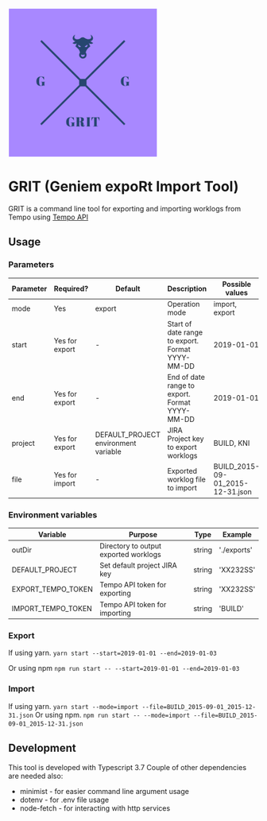 <img src="logo.png" width="300">

# GRIT (Geniem expoRt Import Tool)

GRIT is a command line tool for exporting and importing worklogs from Tempo using [Tempo API](https://tempo-io.github.io/tempo-api-docs/)

## Usage

### Parameters

| Parameter | Required?      | Default                              | Description                                      | Possible values                  |
| --------- | -------------- | ------------------------------------ | ------------------------------------------------ | -------------------------------- |
| mode      | Yes            | export                               | Operation mode                                   | import, export                   |
| start     | Yes for export | -                                    | Start of date range to export. Format YYYY-MM-DD | 2019-01-01                       |
| end       | Yes for export | -                                    | End of date range to export. Format YYYY-MM-DD   | 2019-01-01                       |
| project   | Yes for export | DEFAULT_PROJECT environment variable | JIRA Project key to export worklogs              | BUILD, KNI                       |
| file      | Yes for import | -                                    | Exported worklog file to import                  | BUILD_2015-09-01_2015-12-31.json |

### Environment variables

| Variable           | Purpose                               | Type   | Example     |
| ------------------ | ------------------------------------- | ------ | ----------- |
| outDir             | Directory to output exported worklogs | string | './exports' |
| DEFAULT_PROJECT    | Set default project JIRA key          | string | 'XX232SS'   |
| EXPORT_TEMPO_TOKEN | Tempo API token for exporting         | string | 'XX232SS'   |
| IMPORT_TEMPO_TOKEN | Tempo API token for importing         | string | 'BUILD'     |

### Export

If using yarn.
`yarn start --start=2019-01-01 --end=2019-01-03`

Or using npm
`npm run start -- --start=2019-01-01 --end=2019-01-03`

### Import

If using yarn.
`yarn start --mode=import --file=BUILD_2015-09-01_2015-12-31.json`
Or using npm.
`npm run start -- --mode=import --file=BUILD_2015-09-01_2015-12-31.json`

## Development

This tool is developed with Typescript 3.7
Couple of other dependencies are needed also:

- minimist - for easier command line argument usage
- dotenv - for .env file usage
- node-fetch - for interacting with http services
